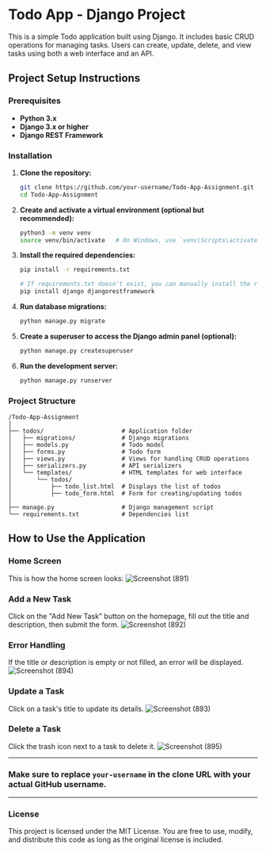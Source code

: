 
# Todo App - Django Project

This is a simple Todo application built using Django. It includes basic CRUD operations for managing tasks. Users can create, update, delete, and view tasks using both a web interface and an API.

## Project Setup Instructions

### Prerequisites

- **Python 3.x**
- **Django 3.x or higher**
- **Django REST Framework**

### Installation

1. **Clone the repository:**
   ```bash
   git clone https://github.com/your-username/Todo-App-Assignment.git
   cd Todo-App-Assignment
   ```

2. **Create and activate a virtual environment (optional but recommended):**
   ```bash
   python3 -m venv venv
   source venv/bin/activate   # On Windows, use `venv\Scripts\activate`
   ```

3. **Install the required dependencies:**
   ```bash
   pip install -r requirements.txt
   
   # If requirements.txt doesn't exist, you can manually install the required packages:
   pip install django djangorestframework
   ```

4. **Run database migrations:**
   ```bash
   python manage.py migrate
   ```

5. **Create a superuser to access the Django admin panel (optional):**
   ```bash
   python manage.py createsuperuser
   ```

6. **Run the development server:**
   ```bash
   python manage.py runserver
   ```

### Project Structure

```
/Todo-App-Assignment
│
├── todos/                      # Application folder
│   ├── migrations/             # Django migrations
│   ├── models.py               # Todo model
│   ├── forms.py                # Todo form
│   ├── views.py                # Views for handling CRUD operations
│   ├── serializers.py          # API serializers
│   └── templates/              # HTML templates for web interface
│       └── todos/
│           ├── todo_list.html  # Displays the list of todos
│           ├── todo_form.html  # Form for creating/updating todos
│
├── manage.py                   # Django management script
└── requirements.txt            # Dependencies list
```

## How to Use the Application

### Home Screen
This is how the home screen looks:
![Screenshot (891)](https://github.com/user-attachments/assets/c9a98f16-ac33-4ad9-b699-d6dc9c168310)


### Add a New Task
Click on the "Add New Task" button on the homepage, fill out the title and description, then submit the form.
![Screenshot (892)](https://github.com/user-attachments/assets/89f2db3e-2808-4590-82d4-6d4c1dc8bcf5)



### Error Handling
If the title or description is empty or not filled, an error will be displayed.
![Screenshot (894)](https://github.com/user-attachments/assets/b820fd96-c5e0-4fb3-b00b-b9b79a76c083)



### Update a Task
Click on a task's title to update its details.
![Screenshot (893)](https://github.com/user-attachments/assets/693b8ae1-067e-4e27-a1a4-d519f3e03f4c)


### Delete a Task
Click the trash icon next to a task to delete it.
![Screenshot (895)](https://github.com/user-attachments/assets/1cdc18d2-eb56-4e03-a5ba-2b6342329a3e)

---

### Make sure to replace `your-username` in the clone URL with your actual GitHub username. 

---

### License
This project is licensed under the MIT License. You are free to use, modify, and distribute this code as long as the original license is included.


